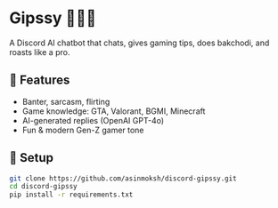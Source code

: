 # Gipssy 🤖🇮🇳

A Discord AI chatbot that chats, gives gaming tips, does bakchodi, and roasts like a pro.

## 🧠 Features

- Banter, sarcasm, flirting
- Game knowledge: GTA, Valorant, BGMI, Minecraft
- AI-generated replies (OpenAI GPT-4o)
- Fun & modern Gen-Z gamer tone

## 🚀 Setup

```bash
git clone https://github.com/asinmoksh/discord-gipssy.git
cd discord-gipssy
pip install -r requirements.txt
